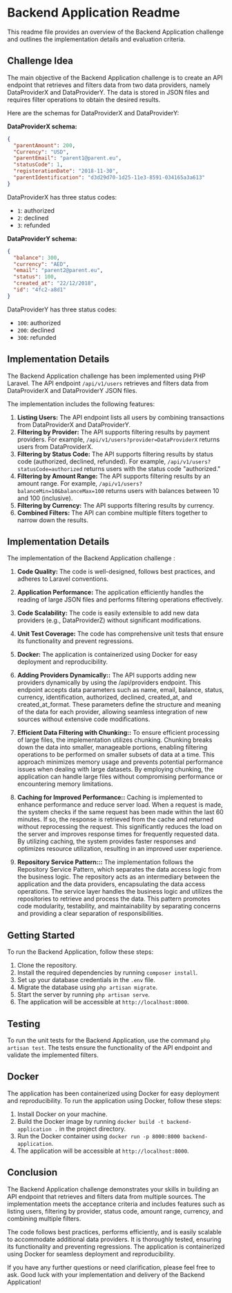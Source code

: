 # Backend Application Readme

This readme file provides an overview of the Backend Application challenge and outlines the implementation details and evaluation criteria.

## Challenge Idea

The main objective of the Backend Application challenge is to create an API endpoint that retrieves and filters data from two data providers, namely DataProviderX and DataProviderY. The data is stored in JSON files and requires filter operations to obtain the desired results.

Here are the schemas for DataProviderX and DataProviderY:

**DataProviderX schema:**

```json
{
  "parentAmount": 200,
  "Currency": "USD",
  "parentEmail": "parent1@parent.eu",
  "statusCode": 1,
  "registerationDate": "2018-11-30",
  "parentIdentification": "d3d29d70-1d25-11e3-8591-034165a3a613"
}
```

DataProviderX has three status codes:

- `1`: authorized
- `2`: declined
- `3`: refunded

**DataProviderY schema:**

```json
{
  "balance": 300,
  "currency": "AED",
  "email": "parent2@parent.eu",
  "status": 100,
  "created_at": "22/12/2018",
  "id": "4fc2-a8d1"
}
```

DataProviderY has three status codes:

- `100`: authorized
- `200`: declined
- `300`: refunded



## Implementation Details

The Backend Application challenge has been implemented using PHP Laravel. The API endpoint `/api/v1/users` retrieves and filters data from DataProviderX and DataProviderY JSON files.

The implementation includes the following features:

1. **Listing Users:** The API endpoint lists all users by combining transactions from DataProviderX and DataProviderY.
2. **Filtering by Provider:** The API supports filtering results by payment providers. For example, `/api/v1/users?provider=DataProviderX` returns users from DataProviderX.
3. **Filtering by Status Code:** The API supports filtering results by status code (authorized, declined, refunded). For example, `/api/v1/users?statusCode=authorized` returns users with the status code "authorized."
4. **Filtering by Amount Range:** The API supports filtering results by an amount range. For example, `/api/v1/users?balanceMin=10&balanceMax=100` returns users with balances between 10 and 100 (inclusive).
5. **Filtering by Currency:** The API supports filtering results by currency.
6. **Combined Filters:** The API can combine multiple filters together to narrow down the results.

## Implementation Details

The implementation of the Backend Application challenge :

1. **Code Quality:** The code is well-designed, follows best practices, and adheres to Laravel conventions.
2. **Application Performance:** The application efficiently handles the reading of large JSON files and performs filtering operations effectively.
3. **Code Scalability:** The code is easily extensible to add new data providers (e.g., DataProviderZ) without significant modifications.
4. **Unit Test Coverage:** The code has comprehensive unit tests that ensure its functionality and prevent regressions.
5. **Docker:** The application is containerized using Docker for easy deployment and reproducibility.
6. **Adding Providers Dynamically::**  The API supports adding new providers dynamically by using the /api/providers endpoint. This endpoint accepts data parameters such as name, email, balance, status, currency, identification, authorized, declined, created_at, and created_at_format. These parameters define the structure and meaning of the data for each provider, allowing seamless integration of new sources without extensive code modifications.

7. **Efficient Data Filtering with Chunking::** To ensure efficient processing of large files, the implementation utilizes chunking. Chunking breaks down the data into smaller, manageable portions, enabling filtering operations to be performed on smaller subsets of data at a time. This approach minimizes memory usage and prevents potential performance issues when dealing with large datasets. By employing chunking, the application can handle large files without compromising performance or encountering memory limitations.

8. **Caching for Improved Performance::**  Caching is implemented to enhance performance and reduce server load. When a request is made, the system checks if the same request has been made within the last 60 minutes. If so, the response is retrieved from the cache and returned without reprocessing the request. This significantly reduces the load on the server and improves response times for frequently requested data. By utilizing caching, the system provides faster responses and optimizes resource utilization, resulting in an improved user experience.

9. **Repository Service Pattern:::** The implementation follows the Repository Service Pattern, which separates the data access logic from the business logic. The repository acts as an intermediary between the application and the data providers, encapsulating the data access operations. The service layer handles the business logic and utilizes the repositories to retrieve and process the data. This pattern promotes code modularity, testability, and maintainability by separating concerns and providing a clear separation of responsibilities.

## Getting Started

To run the Backend Application, follow these steps:

1. Clone the repository.
2. Install the required dependencies by running `composer install`.
3. Set up your database credentials in the `.env` file.
4. Migrate the database using `php artisan migrate`.
5. Start the server by running `php artisan serve`.
6. The application will be accessible at `http://localhost:8000`.

## Testing

To run the unit tests for the Backend Application, use the command `php artisan test`. The tests ensure the functionality of the API endpoint and validate the implemented filters.

## Docker

The application has been containerized using Docker for easy deployment and reproducibility. To run the application using Docker, follow these steps:

1. Install Docker on your machine.
2. Build the Docker image by running `docker build -t backend-application .` in the project directory.
3. Run the Docker container using `docker run -p 8000:8000 backend-application`.
4. The application will be accessible at `http://localhost:8000`.

## Conclusion

The Backend Application challenge demonstrates your skills in building an API endpoint that retrieves and filters data from multiple sources. The implementation meets the acceptance criteria and includes features such as listing users, filtering by provider, status code, amount range, currency, and combining multiple filters.

The code follows best practices, performs efficiently, and is easily scalable to accommodate additional data providers. It is thoroughly tested, ensuring its functionality and preventing regressions. The application is containerized using Docker for seamless deployment and reproducibility.

If you have any further questions or need clarification, please feel free to ask. Good luck with your implementation and delivery of the Backend Application!